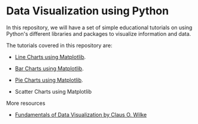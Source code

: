 # Data Visualization using Python

In this repository, we will have a set of simple educational tutorials on using Python's different libraries and packages to visualize information and data. 

The tutorials covered in this repository are:
+ [Line Charts using Matplotlib](https://github.com/AEEldin/LineChart-Matplotlib).

+ [Bar Charts using Matplotlib](https://github.com/AEEldin/BarChart-Matplotlib).
  
+ [Pie Charts using Matplotlib](https://github.com/AEEldin/PieChart-Matplotlib).

+ Scatter Charts using Matplotlib



More resources

+ [Fundamentals of Data Visualization by Claus O. Wilke](https://clauswilke.com/dataviz/)
